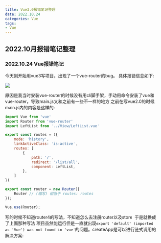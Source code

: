 ```yaml
---
title: Vue3.0报错笔记整理
date: 2022.10.24
categories: Vue
tags: 
- Vue
---
```


 
<link href="themes/prism.css" rel="stylesheet" />

##  2022.10月报错笔记整理

### 2022.10.24 Vue报错笔记

今天刚开始用vue3写项目，出现了一个vue-router的bug。
具体报错信息如下:

![](../_posts//images/2022.10.jpg)

原因是我当时安装vue-router的时候没有用cli脚手架，手动用命令安装了vue和vue-router，导致main.js又和之前有一些不一样的地方
之前在写vue2.0的时候main.js内的内容是这样的:
```js
import Vue from 'vue'
import Router from 'vue-router'
import LeftList from '../View/LeftList.vue'

export const routes = ({
    mode: 'history',
    linkActiveClass: 'is-active',
    routes: [
        {
            path: '/',
            redirect: '/list/all',
            component: LeftList,
        },
    ]
})

export const router = new Router({
    Router // (缩写) 相当于 routes: routes
});

Vue.use(Router);
```

写的时候不知道router4的写法，不知道怎么去注册router以及store  于是就换成了上面那种写法 项目虽然能运行但是一直就出现`export 'default' (imported as 'Vue') was not found in 'vue'`的问题。createApp是可以进行链式调用的
解决方案:
